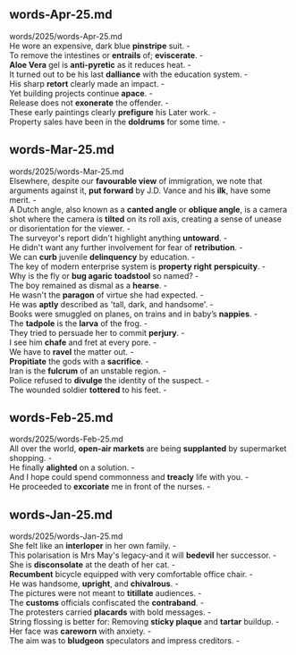 ## words-Apr-25.md ##  
words/2025/words-Apr-25.md  
He wore an expensive, dark blue **pinstripe** suit. -  
To remove the intestines or **entrails** of; **eviscerate**. -  
**Aloe Vera** gel is **anti-pyretic** as it reduces heat. -  
It turned out to be his last **dalliance** with the education system. -  
His sharp **retort** clearly made an impact. -  
Yet building projects continue **apace**. -  
Release does not **exonerate** the offender. -  
These early paintings clearly **prefigure** his Later work. -  
Property sales have been in the **doldrums** for some time. -  

## words-Mar-25.md ##  
words/2025/words-Mar-25.md  
Elsewhere, despite our **favourable view** of immigration, we note that arguments against it, **put forward** by J.D. Vance and his **ilk**, have some merit. -  
A Dutch angle, also known as a **canted angle** or **oblique angle**, is a camera shot where the camera is **tilted** on its roll axis, creating a sense of unease or disorientation for the viewer. -  
The surveyor's report didn't highlight anything **untoward**. -  
He didn't want any further involvement for fear of **retribution**. -  
We can **curb** juvenile **delinquency** by education. -  
The key of modern enterprise system is **property right** **perspicuity**. -  
Why is the fly or **bug agaric** **toadstool** so named? -  
The boy remained as dismal as a **hearse**. -  
He wasn't the **paragon** of virtue she had expected. -  
He was **aptly** described as 'tall, dark, and handsome'. -  
Books were smuggled on planes, on trains and in baby’s **nappies**. -  
The **tadpole** is the **larva** of the frog. -  
They tried to persuade her to commit **perjury**. -  
I see him **chafe** and fret at every pore. -  
We have to **ravel** the matter out. -  
**Propitiate** the gods with a **sacrifice**. -  
Iran is the **fulcrum** of an unstable region. -  
Police refused to **divulge** the identity of the suspect. -  
The wounded soldier **tottered** to his feet. -  

## words-Feb-25.md ##  
words/2025/words-Feb-25.md  
All over the world, **open-air markets** are being **supplanted** by supermarket shopping. -  
He finally **alighted** on a solution. -  
And I hope could spend commonness and **treacly** life with you. -  
He proceeded to **excoriate** me in front of the nurses. -  

## words-Jan-25.md ##  
words/2025/words-Jan-25.md  
She felt like an **interloper** in her own family. -  
This polarisation is Mrs May's legacy-and it will **bedevil** her successor. -  
She is **disconsolate** at the death of her cat. -  
**Recumbent** bicycle equipped with very comfortable office chair. -  
He was handsome, **upright**, and **chivalrous**. -  
The pictures were not meant to **titillate** audiences. -  
The **customs** officials confiscated the **contraband**. -  
The protesters carried **placards** with bold messages. -  
String flossing is better for: Removing **sticky plaque** and **tartar** buildup. -  
Her face was **careworn** with anxiety. -  
The aim was to **bludgeon** speculators and impress creditors. -  
